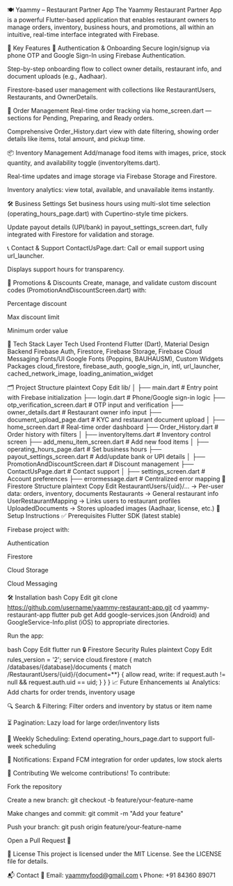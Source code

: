 🍽️ Yaammy – Restaurant Partner App
The Yaammy Restaurant Partner App is a powerful Flutter-based application that enables restaurant owners to manage orders, inventory, business hours, and promotions, all within an intuitive, real-time interface integrated with Firebase.

🚀 Key Features
🔐 Authentication & Onboarding
Secure login/signup via phone OTP and Google Sign-In using Firebase Authentication.

Step-by-step onboarding flow to collect owner details, restaurant info, and document uploads (e.g., Aadhaar).

Firestore-based user management with collections like RestaurantUsers, Restaurants, and OwnerDetails.

🧾 Order Management
Real-time order tracking via home_screen.dart — sections for Pending, Preparing, and Ready orders.

Comprehensive Order_History.dart view with date filtering, showing order details like items, total amount, and pickup time.

📦 Inventory Management
Add/manage food items with images, price, stock quantity, and availability toggle (inventoryItems.dart).

Real-time updates and image storage via Firebase Storage and Firestore.

Inventory analytics: view total, available, and unavailable items instantly.

🛠️ Business Settings
Set business hours using multi-slot time selection (operating_hours_page.dart) with Cupertino-style time pickers.

Update payout details (UPI/bank) in payout_settings_screen.dart, fully integrated with Firestore for validation and storage.

📞 Contact & Support
ContactUsPage.dart: Call or email support using url_launcher.

Displays support hours for transparency.

🎁 Promotions & Discounts
Create, manage, and validate custom discount codes (PromotionAndDiscountScreen.dart) with:

Percentage discount

Max discount limit

Minimum order value

🧱 Tech Stack
Layer	Tech Used
Frontend	Flutter (Dart), Material Design
Backend	Firebase Auth, Firestore, Firebase Storage, Firebase Cloud Messaging
Fonts/UI	Google Fonts (Poppins, BAUHAUSM), Custom Widgets
Packages	cloud_firestore, firebase_auth, google_sign_in, intl, url_launcher, cached_network_image, loading_animation_widget

🗂️ Project Structure
plaintext
Copy
Edit
lib/
│
├── main.dart                     # Entry point with Firebase initialization
├── login.dart                    # Phone/Google sign-in logic
├── otp_verification_screen.dart  # OTP input and verification
├── owner_details.dart            # Restaurant owner info input
├── document_upload_page.dart     # KYC and restaurant document upload
│
├── home_screen.dart              # Real-time order dashboard
├── Order_History.dart            # Order history with filters
│
├── inventoryItems.dart           # Inventory control screen
├── add_menu_item_screen.dart     # Add new food items
│
├── operating_hours_page.dart     # Set business hours
├── payout_settings_screen.dart   # Add/update bank or UPI details
│
├── PromotionAndDiscountScreen.dart # Discount management
├── ContactUsPage.dart            # Contact support
│
├── settings_screen.dart          # Account preferences
├── errormessage.dart             # Centralized error mapping
🔐 Firestore Structure
plaintext
Copy
Edit
RestaurantUsers/{uid}/...     → Per-user data: orders, inventory, documents
Restaurants                   → General restaurant info
UserRestaurantMapping         → Links users to restaurant profiles
UploadedDocuments             → Stores uploaded images (Aadhaar, license, etc.)
🧰 Setup Instructions
✅ Prerequisites
Flutter SDK (latest stable)

Firebase project with:

Authentication

Firestore

Cloud Storage

Cloud Messaging

🛠 Installation
bash
Copy
Edit
git clone https://github.com/username/yaammy-restaurant-app.git
cd yaammy-restaurant-app
flutter pub get
Add google-services.json (Android) and GoogleService-Info.plist (iOS) to appropriate directories.

Run the app:

bash
Copy
Edit
flutter run
🔒 Firestore Security Rules
plaintext
Copy
Edit
rules_version = '2';
service cloud.firestore {
  match /databases/{database}/documents {
    match /RestaurantUsers/{uid}/{document=**} {
      allow read, write: if request.auth != null && request.auth.uid == uid;
    }
  }
}
📈 Future Enhancements
📊 Analytics: Add charts for order trends, inventory usage

🔍 Search & Filtering: Filter orders and inventory by status or item name

⏳ Pagination: Lazy load for large order/inventory lists

📆 Weekly Scheduling: Extend operating_hours_page.dart to support full-week scheduling

🔔 Notifications: Expand FCM integration for order updates, low stock alerts

🤝 Contributing
We welcome contributions!
To contribute:

Fork the repository

Create a new branch:
git checkout -b feature/your-feature-name

Make changes and commit:
git commit -m "Add your feature"

Push your branch:
git push origin feature/your-feature-name

Open a Pull Request 🚀

📄 License
This project is licensed under the MIT License.
See the LICENSE file for details.

📬 Contact
📧 Email: yaammyfood@gmail.com
📞 Phone: +91 84360 89071
